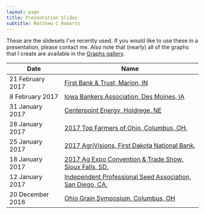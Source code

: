 ```yaml
---
layout: page
title: Presentation Slides
subtitle: Matthew C Roberts
---
```



These are the slidesets I've recently used. If you would like to use these in a presentation,
please contact me. Also note that (nearly) all of the graphs that I create are available
in the [Graphs gallery](../graphs/index.html).

| Date | Name |
| ---- | ---- |
| 21 February 2017 | [First Bank & Trust, Marion, IN](../img/slides/20170221-www.pdf) |
| 8 February 2017 | [Iowa Bankers Association, Des Moines, IA](../img/slides/20170208-www.pdf) |
| 31 January 2017 | [Centerpoint Energy, Holdrege, NE](../img/slides/20170131-www.pdf) |
| 28 January 2017 | [2017 Top Farmers of Ohio, Columbus, OH.](../img/slides/20170128-www.pdf) |
| 25 January 2017 | [2017 AgriVisions, First Dakota National Bank.](../img/slides/20170125-www.pdf) |
| 18 January 2017 | [2017 Ag Expo Convention & Trade Show, Sioux Falls, SD.](../img/slides/20170118-www.pdf) |
| 12 January 2017 | [Independent Professional Seed Association, San Diego, CA.](../img/slides/20170112-www.pdf) |
| 20 December 2016 | [Ohio Grain Symposium, Columbus, OH](../img/slides/20161220-www.pdf) |

